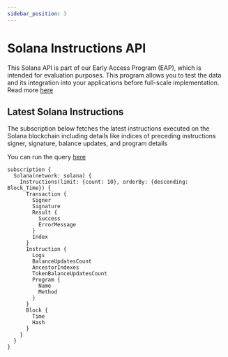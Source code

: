 ```yaml
---
sidebar_position: 3
---
```


<head>
<meta name="title" content="Solana Instructions API"/>
<meta name="description" content="Get data on instructions executed on the Solana blockchain including details like indices of preceding instructions signer, signature, balance updates, and program details etc."/>
<meta name="keywords" content="instructions api, instructions python api, instructions scan api, instructions api docs, DEX Trades crypto api, instructions blockchain api,solana network api"/>
<meta name="robots" content="index, follow"/>
<meta http-equiv="Content-Type" content="text/html; charset=utf-8"/>
<meta name="language" content="English"/>

<!-- Open Graph / Facebook -->

<meta property="og:type" content="website" />
<meta
  property="og:title"
  content="Solana Instructions API"
/>
<meta
  property="og:description"
  content="Get data on instructions executed on the Solana blockchain including details like indices of preceding instructions signer, signature, balance updates, and program details etc."
/>

<!-- Twitter -->

<meta property="twitter:card" content="summary_large_image" />
<meta property="twitter:title" content="Solana Instructions API" />
<meta property="twitter:description" content="Get data on instructions executed on the Solana blockchain including details like indices of preceding instructions signer, signature, balance updates, and program details etc." />
</head>

# Solana Instructions API

This Solana API is part of our Early Access Program (EAP), which is intended for evaluation purposes.
This program allows you to test the data and its integration into your applications before full-scale implementation. Read more [here](https://docs.bitquery.io/docs/graphql/dataset/EAP/)

## Latest Solana Instructions

The subscription below fetches the latest instructions executed on the Solana blockchain including details like indices of preceding instructions signer, signature, balance updates, and program details

You can run the query [here](https://ide.bitquery.io/Latest-Solana-Instructions)

```
subscription {
  Solana(network: solana) {
    Instructions(limit: {count: 10}, orderBy: {descending: Block_Time}) {
      Transaction {
        Signer
        Signature
        Result {
          Success
          ErrorMessage
        }
        Index
      }
      Instruction {
        Logs
        BalanceUpdatesCount
        AncestorIndexes
        TokenBalanceUpdatesCount
        Program {
          Name
          Method
        }
      }
      Block {
        Time
        Hash
      }
    }
  }
}

```
